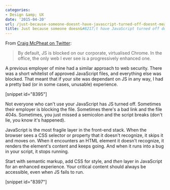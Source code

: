 ```yaml
---
categories:
- Design &amp; UX
date: '2015-04-20'
url: /just-because-someone-doesnt-have-javascript-turned-off-doesnt-mean-they-have-a-js-enhanced-experience/
title: Just because someone doesn&#8217;t have JavaScript turned off doesn&#8217;t mean they have a JS-enhanced experience
---
```


From [Craig McPheat on Twitter](https://twitter.com/craigmcpheat/status/588335648987308032):

> By default, JS is blocked on our corporate, virtualised Chrome. In the office, the only web I ever see is a progressively enhanced one.

A previous employer of mine had a similar approach to web security. There was a short whitelist of approved JavaScript files, and everything else was blocked. That meant that if your site was dependant on JS in any way, I had a pretty bad (or in some cases, unusable) experience.

[snippet id="8395"]

Not everyone who can't use your JavaScript has JS turned off. Sometimes their employer is blocking the file. Sometimes there's a bad link and the file 404s. Sometimes, you just missed a semicolon and the script breaks (don't lie, you know it's happened).

JavaScript is the most fragile layer in the front-end stack. When the browser sees a CSS selector or property that it doesn't recognize, it skips it and moves on. When it encounters an HTML element it doesn't recognize, it renders the element's content and keeps going. And when it runs into a bug in your script, it stops running.

Start with semantic markup, add CSS for style, and *then* layer in JavaScript for an enhanced experience. Your critical content should always be accessible, even when JS fails to run.

[snippet id="8397"]
